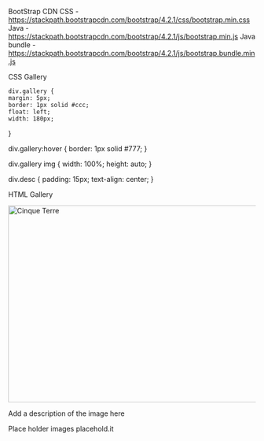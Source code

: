 BootStrap
    CDN
        CSS - https://stackpath.bootstrapcdn.com/bootstrap/4.2.1/css/bootstrap.min.css
        Java - https://stackpath.bootstrapcdn.com/bootstrap/4.2.1/js/bootstrap.min.js
        Java bundle - https://stackpath.bootstrapcdn.com/bootstrap/4.2.1/js/bootstrap.bundle.min.js

CSS Gallery

    div.gallery {
    margin: 5px;
    border: 1px solid #ccc;
    float: left;
    width: 180px;
  }
  
  div.gallery:hover {
    border: 1px solid #777;
  }
  
  div.gallery img {
    width: 100%;
    height: auto;
  }
  
  div.desc {
    padding: 15px;
    text-align: center;
  }

HTML Gallery
    <div class="gallery">
  <a target="_blank" href="img_5terre.jpg">
    <img src="img_5terre.jpg" alt="Cinque Terre" width="600" height="400">
  </a>
  <div class="desc">Add a description of the image here</div>
</div>


Place holder images
    placehold.it